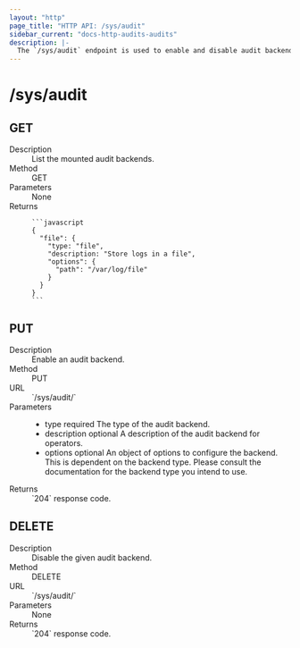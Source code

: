 ```yaml
---
layout: "http"
page_title: "HTTP API: /sys/audit"
sidebar_current: "docs-http-audits-audits"
description: |-
  The `/sys/audit` endpoint is used to enable and disable audit backends.
---
```


# /sys/audit

## GET

<dl>
  <dt>Description</dt>
  <dd>
    List the mounted audit backends.
  </dd>

  <dt>Method</dt>
  <dd>GET</dd>

  <dt>Parameters</dt>
  <dd>
    None
  </dd>

  <dt>Returns</dt>
  <dd>

    ```javascript
    {
      "file": {
        "type: "file",
        "description: "Store logs in a file",
        "options": {
          "path": "/var/log/file"
        }
      }
    }
    ```

  </dd>
</dl>

## PUT

<dl>
  <dt>Description</dt>
  <dd>
    Enable an audit backend.
  </dd>

  <dt>Method</dt>
  <dd>PUT</dd>

  <dt>URL</dt>
  <dd>`/sys/audit/<name>`</dd>

  <dt>Parameters</dt>
  <dd>
    <ul>
      <li>
        <span class="param">type</span>
        <span class="param-flags">required</span>
        The type of the audit backend.
      </li>
      <li>
        <span class="param">description</span>
        <span class="param-flags">optional</span>
        A description of the audit backend for operators.
      </li>
      <li>
        <span class="param">options</span>
        <span class="param-flags">optional</span>
        An object of options to configure the backend. This is
        dependent on the backend type. Please consult the documentation
        for the backend type you intend to use.
      </li>
    </ul>
  </dd>

  <dt>Returns</dt>
  <dd>`204` response code.
  </dd>
</dl>

## DELETE

<dl>
  <dt>Description</dt>
  <dd>
    Disable the given audit backend.
  </dd>

  <dt>Method</dt>
  <dd>DELETE</dd>

  <dt>URL</dt>
  <dd>`/sys/audit/<name>`</dd>

  <dt>Parameters</dt>
  <dd>None
  </dd>

  <dt>Returns</dt>
  <dd>`204` response code.
  </dd>
</dl>
